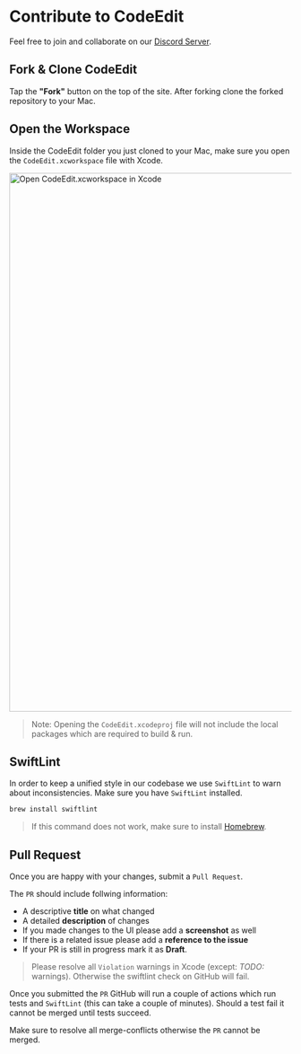 # Contribute to CodeEdit

Feel free to join and collaborate on our [Discord Server](https://discord.gg/vChUXVf9Em).

## Fork & Clone CodeEdit

Tap the **"Fork"** button on the top of the site. After forking clone the forked repository to your Mac.

## Open the Workspace

Inside the CodeEdit folder you just cloned to your Mac, make sure you open the `CodeEdit.xcworkspace` file with Xcode.

<img width="960" alt="Open CodeEdit.xcworkspace in Xcode" src="https://user-images.githubusercontent.com/9460130/158924759-42a61d23-4961-4bfb-8d44-930ec2427f0f.png">

> Note: Opening the `CodeEdit.xcodeproj` file will not include the local packages which are required to build & run.

## SwiftLint

In order to keep a unified style in our codebase we use `SwiftLint` to warn about inconsistencies. Make sure you have `SwiftLint` installed.

```bash
brew install swiftlint
```

> If this command does not work, make sure to install [Homebrew](https://brew.sh).

## Pull Request

Once you are happy with your changes, submit a `Pull Request`.

The `PR` should include follwing information:
* A descriptive **title** on what changed
* A detailed **description** of changes
* If you made changes to the UI please add a **screenshot** as well
* If there is a related issue please add a **reference to the issue**
* If your PR is still in progress mark it as **Draft**.

> Please resolve all `Violation` warnings in Xcode (except: _TODO:_ warnings). Otherwise the swiftlint check on GitHub will fail.

Once you submitted the `PR` GitHub will run a couple of actions which run tests and `SwiftLint` (this can take a couple of minutes). Should a test fail it cannot be merged until tests succeed.

Make sure to resolve all merge-conflicts otherwise the `PR` cannot be merged.
 
